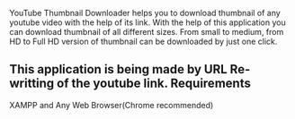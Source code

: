 YouTube Thumbnail Downloader helps you to download thumbnail of any youtube video with the help of its link.
With the help of this application you can download thumbnail of all different sizes. From small to medium, from HD to Full HD version of thumbnail can be downloaded by just one click.

This application is being made by URL Re-writting of the youtube link.
Requirements
------------

XAMPP and Any Web Browser(Chrome recommended)